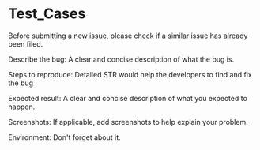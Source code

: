 # Test_Cases


Before submitting a new issue, please check if a similar issue has already been filed.

Describe the bug: A clear and concise description of what the bug is.

Steps to reproduce: Detailed STR would help the developers to find and fix the bug

Expected result: A clear and concise description of what you expected to happen.

Screenshots: If applicable, add screenshots to help explain your problem.

Environment: Don't forget about it.


